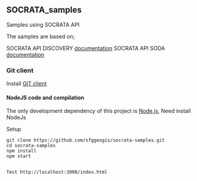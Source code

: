 ##  SOCRATA_samples
Samples using SOCRATA API

The samples are based on;

SOCRATA API DISCOVERY [documentation](http://docs.socratadiscovery.apiary.io/)
SOCRATA API SODA [documentation](https://dev.socrata.com)

### Git client
Install [GIT client](https://git-scm.com/)



#### NodeJS code and compilation

The only development dependency of this project is [Node.js](https://nodejs.org),
Need install
NodeJs

Setup 

    git clone https://github.com/sfggeogis/socrata-samples.git
	cd socrata-samples
    npm install
    npm start

	
	Test http://localhost:3000/index.html